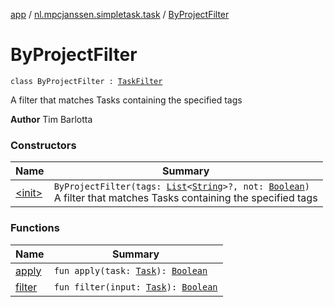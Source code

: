[app](../../index.md) / [nl.mpcjanssen.simpletask.task](../index.md) / [ByProjectFilter](.)

# ByProjectFilter

`class ByProjectFilter : `[`TaskFilter`](../-task-filter/index.md)

A filter that matches Tasks containing the specified tags

**Author**
Tim Barlotta

### Constructors

| Name | Summary |
|---|---|
| [&lt;init&gt;](-init-.md) | `ByProjectFilter(tags: `[`List`](https://kotlinlang.org/api/latest/jvm/stdlib/kotlin.collections/-list/index.html)`<`[`String`](https://kotlinlang.org/api/latest/jvm/stdlib/kotlin/-string/index.html)`>?, not: `[`Boolean`](https://kotlinlang.org/api/latest/jvm/stdlib/kotlin/-boolean/index.html)`)`<br>A filter that matches Tasks containing the specified tags |

### Functions

| Name | Summary |
|---|---|
| [apply](apply.md) | `fun apply(task: `[`Task`](../-task/index.md)`): `[`Boolean`](https://kotlinlang.org/api/latest/jvm/stdlib/kotlin/-boolean/index.html) |
| [filter](filter.md) | `fun filter(input: `[`Task`](../-task/index.md)`): `[`Boolean`](https://kotlinlang.org/api/latest/jvm/stdlib/kotlin/-boolean/index.html) |
